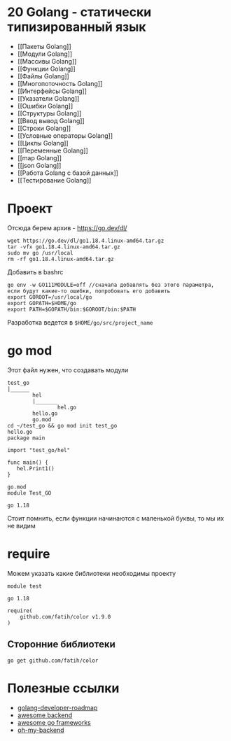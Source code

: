 # 20 Golang - статически типизированный язык
* [[Пакеты Golang]]
* [[Модули Golang]]
* [[Массивы Golang]]
* [[Функции Golang]]
* [[Файлы Golang]]
* [[Многопоточность Golang]]
* [[Интерфейсы Golang]]
* [[Указатели Golang]]
* [[Ошибки Golang]]
* [[Структуры Golang]]
* [[Ввод вывод Golang]]
* [[Строки Golang]]
* [[Условные операторы Golang]]
* [[Циклы Golang]]
* [[Переменные Golang]]
* [[map Golang]]
* [[json Golang]]
* [[Работа Golang с базой данных]]
* [[Тестирование Golang]]

# Проект
Отсюда берем архив - https://go.dev/dl/
```
wget https://go.dev/dl/go1.18.4.linux-amd64.tar.gz
tar -vfx go1.18.4.linux-amd64.tar.gz
sudo mv go /usr/local
rm -rf go1.18.4.linux-amd64.tar.gz
```

Добавить в bashrc
```
go env -w GO111MODULE=off //сначала добавлять без этого параметра, если будут какие-то ошибки, попробовать его добавить
export GOROOT=/usr/local/go
export GOPATH=$HOME/go
export PATH=$GOPATH/bin:$GOROOT/bin:$PATH
```

Разработка ведется в `$HOME/go/src/project_name`

# go mod
Этот файл нужен, что создавать модули

```
test_go
|______
		hel
		|_______
				hel.go
		hello.go
		go.mod
cd ~/test_go && go mod init test_go
hello.go
package main  
  
import "test_go/hel"  
  
func main() {  
   hel.Print1()  
}

go.mod
module Test_GO  
  
go 1.18
```

Стоит помнить, если функции начинаются с маленькой буквы, то мы их не видим

# require
Можем указать какие библиотеки необходимы проекту

```
module test

go 1.18

require(
	github.com/fatih/color v1.9.0
)
```

## Сторонние библиотеки
```
go get github.com/fatih/color
```

# Полезные ссылки
* [golang-developer-roadmap](https://github.com/Alikhll/golang-developer-roadmap)
* [awesome backend](https://github.com/zhashkevych/awesome-backend)
* [awesome go frameworks](https://github.com/avelino/awesome-go)
* [oh-my-backend](https://github.com/bzick/oh-my-backend#oh-my-backend)